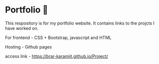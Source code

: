 # Portfolio :moyai:
This respository is for my portfolio website.
It contains links to the projcts I have worked on.

For frontend - CSS + Bootstrap, javascript and HTML

Hosting - Github pages

access link - https://brar-karamjit.github.io/Project/

     

